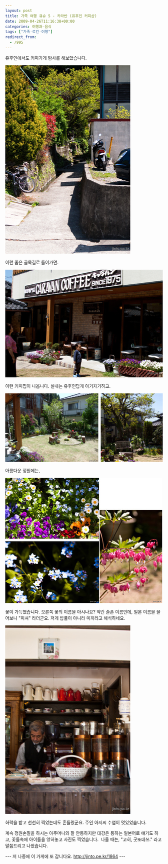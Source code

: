 ```yaml
---
layout: post
title: 가족 여행 큐슈 5 - 카라반 (유후인 커피샵)
date: 2009-04-26T11:16:38+00:00
categories: 여행과-음식
tags: ["가족-료칸-여행"]
redirect_from:
  - /995
---
```


유후인에서도 커피가게 탐사를 해보았습니다.

![ ](/assets/media/uploads_1_cfile5.uf.14123D1349F43F82F9A1BF.jpg)

이런 좁은 골목길로 들어가면.

![ ](/assets/media/uploads_1_cfile22.uf.1508571249F43FB7E35A61.jpg)

이런 커피집이 나옵니다. 실내는 유후인답게 아기자기하고.

![ ](/assets/media/uploads_1_cfile2.uf.1107E81249F447A9526757.jpg)

아름다운 정원에는,

![ ](/assets/media/uploads_1_cfile22.uf.1577E51149F4414F316BC1.jpg)

꽃이 가득했습니다. 오른쪽 꽃의 이름을 아시나요? 약간 슬픈 이름인데, 일본 이름을 물어보니 "피셔" 라더군요. 저게 밥풀이 아니라 미끼라고 해석하네요.

![ ](/assets/media/uploads_1_cfile3.uf.15766A1149F441C92469B7.jpg)

허락을 받고 천천히 찍었는데도 흔들렸군요. 주인 아저씨 수염이 멋있었습니다.

계속 정원손질을 하시는 아주머니와 잘 안통하지만 대강은 통하는 일본어로 얘기도 하고, 꽃들속에 아이들을 앉혀놓고 사진도 찍었습니다.  나올 때는, "고히, 굿또데쓰." 라고 말씀드리고 나왔습니다.

--- 저 나중에 이 가게에 또 갑니다요. <a href="http://jinto.pe.kr/1864">http://jinto.pe.kr/1864</a> ---
<div id=comments>
</div>
